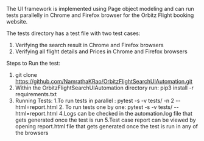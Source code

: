 The UI framework is implemented using Page object modeling and can run tests parallelly in Chrome and Firefox browser for the Orbitz Flight booking website.

The tests directory has a test file with two test cases:
1. Verifying the search result in Chrome and Firefox browsers
2. Verifying all flight details and Prices in Chrome and Firefox browsers

Steps to Run the test:
1. git clone https://github.com/NamrathaKRao/OrbitzFlightSearchUIAutomation.git
2. Within the OrbitzFlightSearchUIAutomation directory run: pip3 install -r requirements.txt
3. Running Tests:
    1.To run tests in parallel : pytest -s -v tests/ -n 2 --html=report.html
    2. To run tests one by one: pytest -s -v tests/ --html=report.html
4.Logs can be checked in the automation.log file that gets generated once the test is run
5.Test case report can be viewed by opening report.html file that gets generated once the test is run in any of the browsers
